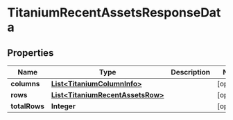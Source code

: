 

# TitaniumRecentAssetsResponseData


## Properties

| Name | Type | Description | Notes |
|------------ | ------------- | ------------- | -------------|
|**columns** | [**List&lt;TitaniumColumnInfo&gt;**](TitaniumColumnInfo.md) |  |  [optional] |
|**rows** | [**List&lt;TitaniumRecentAssetsRow&gt;**](TitaniumRecentAssetsRow.md) |  |  [optional] |
|**totalRows** | **Integer** |  |  [optional] |



